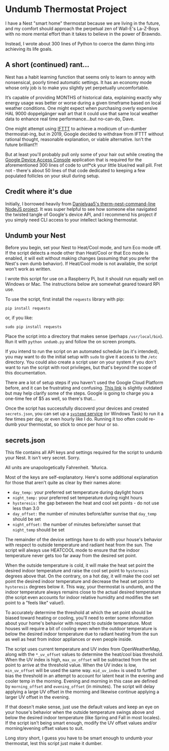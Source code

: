 # Undumb Thermostat Project

I have a Nest "smart home" thermostat because we are living in the future, and my comfort should approach the perpetual zen of Wall-E's La-Z-Boys with no more mental effort than it takes to believe in the power of Brawndo.

Instead, I wrote about 300 lines of Python to coerce the damn thing into achieving its life goals.

## A short (continued) rant...

Nest has a habit learning function that seems only to learn to annoy with nonsensical, poorly timed automatic settings.  It has an economy mode whose only job is to make you slightly yet perpetually uncomfortable.

It’s capable of providing MONTHS of historical data, explaining exactly why energy usage was better or worse during a given timeframe based on local weather conditions.  One might expect when purchasing overly expensive HAL 9000 doppelgänger wall art that it could use that same local weather data to enhance real time performance...but no-can-do, Dave.

One might attempt using [IFTTT](https://ifttt.com/home) to achieve a modicum of un-dumber thermostat-ing, but in 2019, Google decided to withdraw from IFTTT without rational thought, reasonable explanation, or viable alternative.  Isn't the future brilliant?!

But at least you'll probably pull only some of your hair out while creating the [Google Device Access Console](https://developers.google.com/nest/device-access) application that is required for the aforementioned 300 lines of code to unf*ck your little blue/red wall pill.  Fret not - there's about 50 lines of that code dedicated to keeping a few populated follicles on your skull during setup.

## Credit where it's due

Initially, I borrowed heavily from [Danielyaa5's therm-nest-command-line NodeJS project](https://github.com/danielyaa5/therm-nest-command-line).  It was super helpful to see how someone else navigated the twisted tangle of Google's device API, and I recommend his project if you simply need CLI access to your intellect lacking thermostat.

## Undumb your Nest

Before you begin, set your Nest to Heat/Cool mode, and turn Eco mode off.  If the script detects a mode other than Heat/Cool or that Eco mode is enabled, it will exit without making changes (assuming that you prefer the Nest's own dumb behavior).  If Heat/Cool mode is not available, the script won't work as written.

I wrote this script for use on a Raspberry Pi, but it should run equally well on Windows or Mac.  The instructions below are somewhat geared toward RPi use.

To use the script, first install the `requests` library with pip:

`pip install requests`

or, if you like:

`sudo pip install requests`

Place the script into a directory that makes sense (perhaps `/usr/local/bin`).  Run it with `python undumb.py` and follow the on screen prompts.

If you intend to run the script on an automated schedule (as it's intended), you may want to do the initial setup with `sudo` to give it access to the `/etc` directory.  You could also create a script user on your system if you don't want to run the script with root privileges, but that's beyond the scope of this documentation.

There are a lot of setup steps if you haven't used the Google Cloud Platform before, and it can be frustrating and confusing.  [This link](http://vunvulearadu.blogspot.com/2020/11/how-to-get-access-to-google-nest.html) is slightly outdated but may help clarify some of the steps.  Google is going to charge you a one-time fee of $5 as well, so there's that...

Once the script has successfully discoverd your devices and created `secrets.json`, you can set up a [`systemd` service](https://linuxconfig.org/how-to-schedule-tasks-with-systemd-timers-in-linux) (or Windows Task) to run it a few times per day, or even hourly like I do.  Running it too often could re-dumb your thermostat, so stick to once per hour or so.

## secrets.json

This file contains all API keys and settings required for the script to undumb your Nest.  It isn't very secret.  Sorry.

All units are unapologetically Fahrenheit.  'Murica.

Most of the keys are self-explanatory.  Here's some additional explanation for those that aren't quite as clear by their names alone:
* `day_temp:` your preferred set temperature during daylight hours
* `night_temp:` your preferred set temperature during night hours
* `hysteresis:` the gap between the heat and cool set points - do not use less than 3.0
* `day_offset:` the number of minutes before/after sunrise that `day_temp` should be set
* `night_offset:` the number of minutes before/after sunset that `night_temp` should be set

The remainder of the device settings have to do with your house's behavior with respect to outside temperature and radiant heat from the sun.  The script will always use HEATCOOL mode to ensure that the indoor temperature never gets too far away from the desired set point.

When the outside temperature is cold, it will make the heat set point the desired indoor temperature and raise the cool set point to `hysteresis` degrees above that.  On the contrary, on a hot day, it will make the cool set point the desired indoor temperature and decrease the heat set point to `hysteresis` degrees below it.  This way, your thermostat is undumb, and the indoor temperature always remains close to the actual desired temperature (the script even accounts for indoor relative humidity and modifies the set point to a "feels like" value!).

To accurately determine the threshold at which the set point should be biased toward heating or cooling, you'll need to enter some information about your home's behavior with respect to outside temperature.  Most houses will require a bit of cooling even when the outdoor temperature is below the desired indoor temperature due to radiant heating from the sun as well as heat from indoor appliances or even people inside.

The script uses current temperature and UV index from OpenWeatherMap, along with the `*_uv_offset` values to determine the heat/cool bias threshold.  When the UV index is high, `max_uv_offset` will be subtracted from the set point to arrive at the threshold value.  When the UV index is low, `min_uv_offset` will be used the same way.  `mid_uv_index` is used to further bias the threshold in an attempt to account for latent heat in the evening and cooler temp in the morning.  Evening and morning in this case are defined by `morning_offset` and `evening_offset` (in minutes).  The script will delay applying a large UV offset in the morning and likewise continue applying a larger UV offset in the evening.

If that doesn't make sense, just use the default values and keep an eye on your house's behavior when the outside temperature swings above and below the desired indoor temperature (like Spring and Fall in most locales).  If the script isn't being smart enough, modify the UV offset values and/or morning/evening offset values to suit.

Long story short, I guess you have to be smart enough to undumb your thermostat, lest this script just make it dumber.